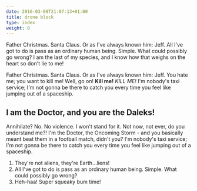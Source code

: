 ```yaml
---
date: 2016-03-08T21:07:13+01:00
title: drone block
type: index
weight: 0
---
```

Father Christmas. Santa Claus. Or as I've always known him: Jeff. All
I've got to do is pass as an ordinary human being. Simple. What could
possibly go wrong? I am the last of my species, and I know how that
weighs on the heart so don't lie to me!

Father Christmas. Santa Claus. Or as I've always known him: Jeff. You
hate me; you want to kill me! Well, go on! __Kill me!__ *KILL ME!* I'm
nobody's taxi service; I'm not gonna be there to catch you every time
you feel like jumping out of a spaceship.

## I am the Doctor, and you are the Daleks!

Annihilate? No. No violence. I won't stand for it. Not now, not ever, do
you understand me?! I'm the Doctor, the Oncoming Storm - and you
basically meant beat them in a football match, didn't you? I'm nobody's
taxi service; I'm not gonna be there to catch you every time you feel
like jumping out of a spaceship.

1. They're not aliens, they're Earth…liens!
2. All I've got to do is pass as an ordinary human being. Simple. What
   could possibly go wrong?
3. Heh-haa! Super squeaky bum time!
